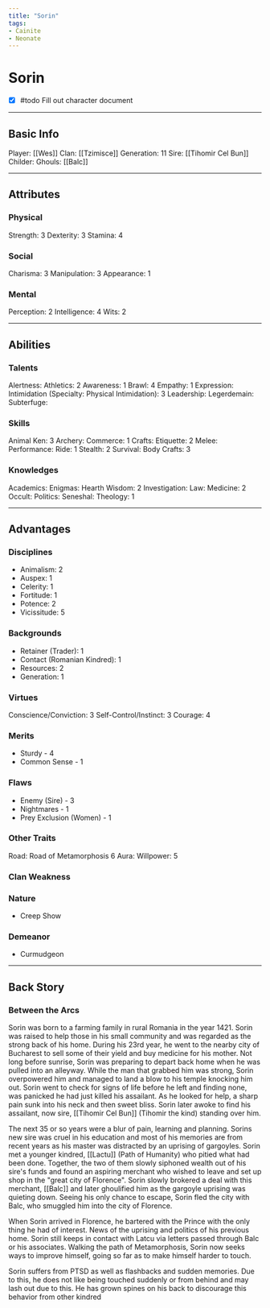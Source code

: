 ```yaml
---
title: "Sorin"
tags:
- Cainite
- Neonate
---
```


# Sorin
- [x] #todo Fill out character document
---
## Basic Info
Player: [[Wes]]
Clan: [[Tzimisce]]
Generation: 11
Sire: [[Tihomir Cel Bun]]
Childer:
Ghouls: [[Balc]]

---

## Attributes
### Physical
Strength: 3
Dexterity: 3
Stamina: 4

### Social
Charisma: 3
Manipulation: 3
Appearance: 1

### Mental
Perception: 2
Intelligence: 4
Wits: 2

---

## Abilities
### Talents
Alertness:
Athletics: 2
Awareness: 1
Brawl: 4
Empathy: 1
Expression:
Intimidation (Specialty: Physical Intimidation): 3
Leadership:
Legerdemain:
Subterfuge:

### Skills
Animal Ken: 3
Archery:
Commerce: 1
Crafts:
Etiquette: 2
Melee:
Performance:
Ride: 1
Stealth: 2
Survival:
Body Crafts: 3

### Knowledges
Academics:
Enigmas:
Hearth Wisdom: 2
Investigation:
Law:
Medicine: 2
Occult:
Politics:
Seneshal:
Theology: 1

---

## Advantages
### Disciplines

- Animalism: 2
- Auspex: 1
- Celerity: 1
- Fortitude: 1
- Potence: 2
- Vicissitude: 5


### Backgrounds
- Retainer (Trader): 1
- Contact (Romanian Kindred): 1
- Resources: 2
- Generation: 1


### Virtues
Conscience/Conviction: 3
Self-Control/Instinct: 3
Courage: 4

### Merits

* Sturdy - 4
* Common Sense - 1


### Flaws
* Enemy (Sire) - 3
* Nightmares - 1
* Prey Exclusion (Women) - 1 

### Other Traits
Road: Road of Metamorphosis 6
Aura: 
Willpower: 5

### Clan Weakness

### Nature 
* Creep Show

### Demeanor
- Curmudgeon

---
## Back Story
### Between the Arcs
Sorin was born to a farming family in rural Romania in the year 1421. Sorin was raised to help those in his small community and was regarded as the strong back of his home. During his 23rd year, he went to the nearby city of Bucharest to sell some of their yield and buy medicine for his mother. Not long before sunrise, Sorin was preparing to depart back home when he was pulled into an alleyway. While the man that grabbed him was strong, Sorin overpowered him and managed to land a blow to his temple knocking him out. Sorin went to check for signs of life before he left and finding none, was panicked he had just killed his assailant. As he looked for help, a sharp pain sunk into his neck and then sweet bliss. Sorin later awoke to find his assailant, now sire, [[Tihomir Cel Bun]] (Tihomir the kind) standing over him. 

The next 35 or so years were a blur of pain, learning and planning. Sorins new sire was cruel in his education and most of his memories are from recent years as his master was distracted by an uprising of gargoyles. Sorin met a younger kindred, [[Lactu]] (Path of Humanity) who pitied what had been done. Together, the two of them slowly siphoned wealth out of his sire's funds and found an aspiring merchant who wished to leave and set up shop in the "great city of Florence". Sorin slowly brokered a deal with this merchant, [[Balc]] and later ghoulified him as the gargoyle uprising was quieting down. Seeing his only chance to escape, Sorin fled the city with Balc, who smuggled him into the city of Florence.

When Sorin arrived in Florence, he bartered with the Prince with the only thing he had of
interest. News of the uprising and politics of his previous home. Sorin still keeps in contact with Latcu via letters passed through Balc or his associates. Walking the path of Metamorphosis, Sorin now seeks ways to improve himself, going so far as to make himself harder to touch.

Sorin suffers from PTSD as well as flashbacks and sudden memories. Due to this, he does not like being touched suddenly or from behind and may lash out due to this. He has grown spines on his back to discourage this behavior from other kindred